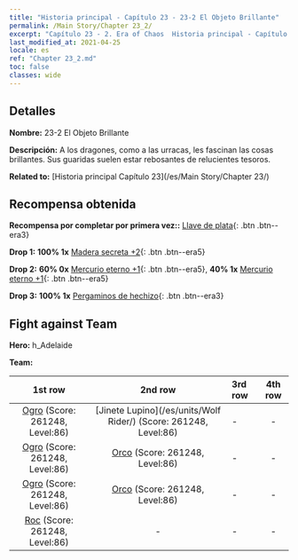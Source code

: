 ```yaml
---
title: "Historia principal - Capítulo 23 - 23-2 El Objeto Brillante"
permalink: /Main Story/Chapter 23_2/
excerpt: "Capítulo 23 - 2. Era of Chaos  Historia principal - Capítulo 23_2. 23-2 El Objeto Brillante"
last_modified_at: 2021-04-25
locale: es
ref: "Chapter 23_2.md"
toc: false
classes: wide
---
```


## Detalles

 **Nombre:** 23-2 El Objeto Brillante

 **Descripción:** A los dragones, como a las urracas, les fascinan las cosas brillantes. Sus guaridas suelen estar rebosantes de relucientes tesoros.

 **Related to:** [Historia principal Capítulo 23](/es/Main Story/Chapter 23/)

## Recompensa obtenida

 **Recompensa por completar por primera vez::** [Llave de plata](/ItemsES/con_693/){: .btn .btn--era3}

 **Drop 1:** **100% 1x** [Madera secreta +2](/ItemsES/mat_76/){: .btn .btn--era5}

 **Drop 2:** **60% 0x** [Mercurio eterno +1](/ItemsES/mat_70/){: .btn .btn--era5}, **40% 1x** [Mercurio eterno +1](/ItemsES/mat_70/){: .btn .btn--era5}

 **Drop 3:** **100% 1x** [Pergaminos de hechizo](/ItemsES/con_694/){: .btn .btn--era3}


## Fight against Team
 **Hero:** h_Adelaide

 **Team:**


  | 1st row | 2nd row | 3rd row | 4th row |
  |:----:|:----:|:----|:----:|
  | [Ogro](/es/units/Ogre/) (Score: 261248, Level:86)  | [Jinete Lupino](/es/units/Wolf Rider/) (Score: 261248, Level:86)  | - | - |
  | [Ogro](/es/units/Ogre/) (Score: 261248, Level:86)  | [Orco](/es/units/Orc/) (Score: 261248, Level:86)  | - | - |
  | [Ogro](/es/units/Ogre/) (Score: 261248, Level:86)  | [Orco](/es/units/Orc/) (Score: 261248, Level:86)  | - | - |
  | [Roc](/es/units/Roc/) (Score: 261248, Level:86)  | - | - | - |



